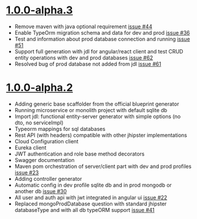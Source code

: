 <a name="1.0.0-alpha.3"></a>
<a name="1.0.0-alpha.2"></a>

# [1.0.0-alpha.3](https://github.com/jhipster/generator-jhipster-nodejs/tree/v1.0.0-alpha.3)

- Remove maven with java optional requirement [issue #44](https://github.com/jhipster/generator-jhipster-nodejs/issues/44)
- Enable TypeOrm migration schema and data for dev and prod [issue #36](https://github.com/jhipster/generator-jhipster-nodejs/issues/36)
- Test and information about prod database connection and running [issue #51](https://github.com/jhipster/generator-jhipster-nodejs/issues/51)
- Support full generation with jdl for angular/react client and test CRUD entity operations with dev and prod databases [issue #62](https://github.com/jhipster/generator-jhipster-nodejs/issues/51)
- Resolved bug of prod database not added from jdl [issue #61](https://github.com/jhipster/generator-jhipster-nodejs/issues/61)

# [1.0.0-alpha.2](https://github.com/jhipster/generator-jhipster-nodejs/tree/v1.0.0-alpha.2)

- Adding generic base scaffolder from the official blueprint generator
- Running microservice or monolith project with default sqlite db
- Import jdl: functional entity-server generator with simple options (no dto, no serviceImpl)
- Typeorm mappings for sql databases 
- Rest API (with headers) compatible with other jhipster implementations
- Cloud Configuration client
- Eureka client 
- JWT authentication and role base method decorators
- Swagger documentation
- Maven pom orchestration of server/client part with dev and prod profiles [issue #23](https://github.com/jhipster/generator-jhipster-nodejs/issues/23)
- Adding controller generator
- Automatic config in dev profile sqlite db and in prod mongodb or another db [issue #30](https://github.com/jhipster/generator-jhipster-nodejs/issues/30)
- All user and auth api with jwt integrated in angular ui [issue #22](https://github.com/jhipster/generator-jhipster-nodejs/issues/22)
- Replaced mongoProdDatabase question with standard jhipster databaseType and with all db typeORM support [issue #41](https://github.com/jhipster/generator-jhipster-nodejs/issues/41)
